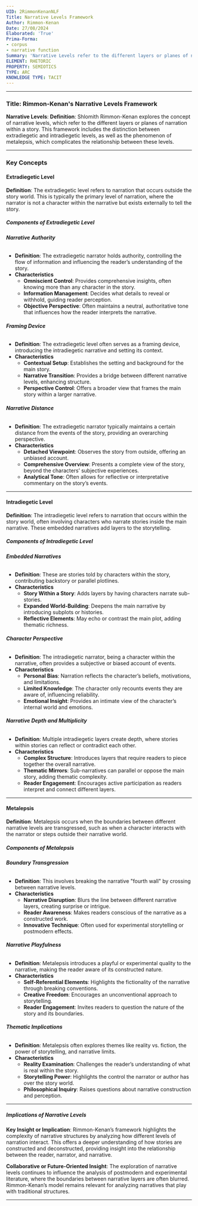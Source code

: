 ```yaml
---
UID: 2RimmonKenanNLF
Title: Narrative Levels Framework
Author: Rimmon-Kenan
Date: 27/08/2024
Elaborated: 'True'
Prima-Forma:
- corpus
- narrative function
Summary: 'Narrative Levels refer to the different layers or planes of narration within a story: extradiagetic, intradiegetic, and metalepsis'
ELEMENT: RHETORIC
PROPERTY: SEMIOTICS
TYPE: ARC
KNOWLEDGE TYPE: TACIT
---
```

---

### Title: **Rimmon-Kenan's Narrative Levels Framework**

**Narrative Levels**:
   **Definition**: Shlomith Rimmon-Kenan explores the concept of narrative levels, which refer to the different layers or planes of narration within a story. This framework includes the distinction between extradiegetic and intradiegetic levels, as well as the phenomenon of metalepsis, which complicates the relationship between these levels.

---

### Key Concepts

#### Extradiegetic Level

**Definition**:
   The extradiegetic level refers to narration that occurs outside the story world. This is typically the primary level of narration, where the narrator is not a character within the narrative but exists externally to tell the story.

##### **Components of Extradiegetic Level**

###### **Narrative Authority**
  - **Definition**: The extradiegetic narrator holds authority, controlling the flow of information and influencing the reader’s understanding of the story.
  - **Characteristics**
    - **Omniscient Control**: Provides comprehensive insights, often knowing more than any character in the story.
    - **Information Management**: Decides what details to reveal or withhold, guiding reader perception.
    - **Objective Perspective**: Often maintains a neutral, authoritative tone that influences how the reader interprets the narrative.

###### **Framing Device**
  - **Definition**: The extradiegetic level often serves as a framing device, introducing the intradiegetic narrative and setting its context.
  - **Characteristics**
    - **Contextual Setup**: Establishes the setting and background for the main story.
    - **Narrative Transition**: Provides a bridge between different narrative levels, enhancing structure.
    - **Perspective Control**: Offers a broader view that frames the main story within a larger narrative.

###### **Narrative Distance**
  - **Definition**: The extradiegetic narrator typically maintains a certain distance from the events of the story, providing an overarching perspective.
  - **Characteristics**
    - **Detached Viewpoint**: Observes the story from outside, offering an unbiased account.
    - **Comprehensive Overview**: Presents a complete view of the story, beyond the characters’ subjective experiences.
    - **Analytical Tone**: Often allows for reflective or interpretative commentary on the story’s events.


---

#### Intradiegetic Level

**Definition**:
   The intradiegetic level refers to narration that occurs within the story world, often involving characters who narrate stories inside the main narrative. These embedded narratives add layers to the storytelling.

##### **Components of Intradiegetic Level**

###### **Embedded Narratives**
  - **Definition**: These are stories told by characters within the story, contributing backstory or parallel plotlines.
  - **Characteristics**
    - **Story Within a Story**: Adds layers by having characters narrate sub-stories.
    - **Expanded World-Building**: Deepens the main narrative by introducing subplots or histories.
    - **Reflective Elements**: May echo or contrast the main plot, adding thematic richness.

###### **Character Perspective**
  - **Definition**: The intradiegetic narrator, being a character within the narrative, often provides a subjective or biased account of events.
  - **Characteristics**
    - **Personal Bias**: Narration reflects the character’s beliefs, motivations, and limitations.
    - **Limited Knowledge**: The character only recounts events they are aware of, influencing reliability.
    - **Emotional Insight**: Provides an intimate view of the character’s internal world and emotions.

###### **Narrative Depth and Multiplicity**
  - **Definition**: Multiple intradiegetic layers create depth, where stories within stories can reflect or contradict each other.
  - **Characteristics**
    - **Complex Structure**: Introduces layers that require readers to piece together the overall narrative.
    - **Thematic Mirrors**: Sub-narratives can parallel or oppose the main story, adding thematic complexity.
    - **Reader Engagement**: Encourages active participation as readers interpret and connect different layers.



---

#### Metalepsis

**Definition**:
   Metalepsis occurs when the boundaries between different narrative levels are transgressed, such as when a character interacts with the narrator or steps outside their narrative world.

##### **Components of Metalepsis**

###### **Boundary Transgression**
  - **Definition**: This involves breaking the narrative "fourth wall" by crossing between narrative levels.
  - **Characteristics**
    - **Narrative Disruption**: Blurs the line between different narrative layers, creating surprise or intrigue.
    - **Reader Awareness**: Makes readers conscious of the narrative as a constructed work.
    - **Innovative Technique**: Often used for experimental storytelling or postmodern effects.

###### **Narrative Playfulness**
  - **Definition**: Metalepsis introduces a playful or experimental quality to the narrative, making the reader aware of its constructed nature.
  - **Characteristics**
    - **Self-Referential Elements**: Highlights the fictionality of the narrative through breaking conventions.
    - **Creative Freedom**: Encourages an unconventional approach to storytelling.
    - **Reader Engagement**: Invites readers to question the nature of the story and its boundaries.

###### **Thematic Implications**
  - **Definition**: Metalepsis often explores themes like reality vs. fiction, the power of storytelling, and narrative limits.
  - **Characteristics**
    - **Reality Examination**: Challenges the reader’s understanding of what is real within the story.
    - **Storytelling Power**: Highlights the control the narrator or author has over the story world.
    - **Philosophical Inquiry**: Raises questions about narrative construction and perception.


---

##### Implications of **Narrative Levels**

**Key Insight or Implication**:
   Rimmon-Kenan’s framework highlights the complexity of narrative structures by analyzing how different levels of narration interact. This offers a deeper understanding of how stories are constructed and deconstructed, providing insight into the relationship between the reader, narrator, and narrative.

**Collaborative or Future-Oriented Insight**:
   The exploration of narrative levels continues to influence the analysis of postmodern and experimental literature, where the boundaries between narrative layers are often blurred. Rimmon-Kenan’s model remains relevant for analyzing narratives that play with traditional structures.

---

